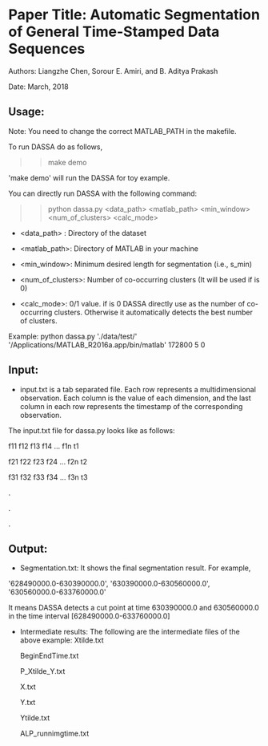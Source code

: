 Paper Title: Automatic Segmentation of General Time-Stamped Data Sequences
==========================================================================

Authors: Liangzhe Chen, Sorour E. Amiri, and B. Aditya Prakash

Date: March, 2018


Usage:
-----
Note: You need to change the correct MATLAB_PATH in the makefile.

To run DASSA do as follows,
>> make demo  


'make demo' will run the DASSA for toy example. 

You can directly run DASSA with the following command:

>> python dassa.py <data_path> <matlab_path> <min_window> <num_of_clusters> <calc_mode>


- <data_path> : Directory of the dataset
 
- <matlab_path>: Directory of MATLAB in your machine

- <min_window>: Minimum desired length for segmentation (i.e., s_min)

- <num_of_clusters>: Number of co-occurring clusters (It will be used if <calc mode> is 0)

- <calc_mode>: 0/1 value. if <calc mode> is 0 DASSA directly use <num of clusters> as the number  of co-occurring clusters. Otherwise it automatically detects the best number of clusters.

Example: 
    python dassa.py './data/test/' '/Applications/MATLAB_R2016a.app/bin/matlab' 172800 5 0




Input: 
------
- input.txt is a tab separated file. Each row represents a multidimensional observation. Each column is the value of each dimension, and the last column in each row represents the timestamp of the corresponding observation.

The input.txt file for dassa.py looks like as follows:

f11 f12 f13 f14 ... f1n t1

f21 f22 f23 f24 ... f2n t2

f31 f32 f33 f34 ... f3n t3

.

.

.



Output:
-------

- Segmentation.txt: It shows the final segmentation result. For example,

'628490000.0-630390000.0', '630390000.0-630560000.0', '630560000.0-633760000.0'

It means DASSA detects a cut point at time 630390000.0 and 630560000.0 in the time interval [628490000.0-633760000.0]

- Intermediate results:
The following are the intermediate files of the above example:
    Xtilde.txt
    
    BeginEndTime.txt
    
    P_Xtilde_Y.txt
    
    X.txt
    
    Y.txt
    
    Ytilde.txt
    
    ALP_runnimgtime.txt

